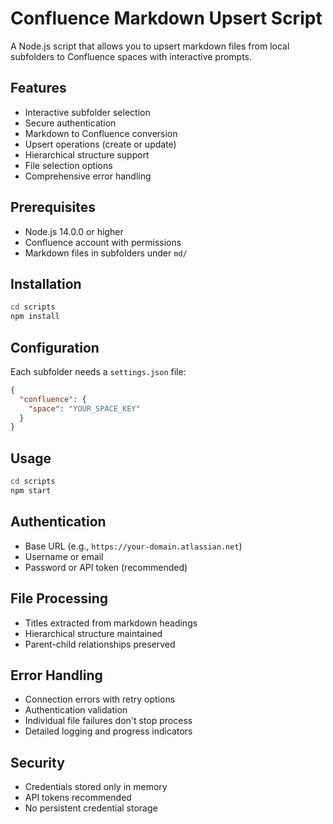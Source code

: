 # Confluence Markdown Upsert Script

A Node.js script that allows you to upsert markdown files from local subfolders to Confluence spaces with interactive prompts.

## Features

- Interactive subfolder selection
- Secure authentication
- Markdown to Confluence conversion
- Upsert operations (create or update)
- Hierarchical structure support
- File selection options
- Comprehensive error handling

## Prerequisites

- Node.js 14.0.0 or higher
- Confluence account with permissions
- Markdown files in subfolders under `md/`

## Installation

```bash
cd scripts
npm install
```

## Configuration

Each subfolder needs a `settings.json` file:

```json
{
  "confluence": {
    "space": "YOUR_SPACE_KEY"
  }
}
```

## Usage

```bash
cd scripts
npm start
```

## Authentication

- Base URL (e.g., `https://your-domain.atlassian.net`)
- Username or email
- Password or API token (recommended)

## File Processing

- Titles extracted from markdown headings
- Hierarchical structure maintained
- Parent-child relationships preserved

## Error Handling

- Connection errors with retry options
- Authentication validation
- Individual file failures don't stop process
- Detailed logging and progress indicators

## Security

- Credentials stored only in memory
- API tokens recommended
- No persistent credential storage
